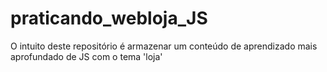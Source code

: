# praticando_webloja_JS
O intuito deste repositório é armazenar um conteúdo de aprendizado mais aprofundado de JS com o tema 'loja'
